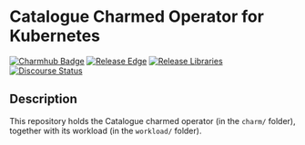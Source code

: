 # Catalogue Charmed Operator for Kubernetes

[![Charmhub Badge](https://charmhub.io/catalogue-k8s/badge.svg)](https://charmhub.io/catalogue-k8s)
[![Release Edge](https://github.com/canonical/catalogue-k8s-operator/actions/workflows/release-edge.yaml/badge.svg)](https://github.com/canonical/catalogue-k8s-operator/actions/workflows/release-edge.yaml)
[![Release Libraries](https://github.com/canonical/catalogue-k8s-operator/actions/workflows/release-libs.yaml/badge.svg)](https://github.com/canonical/catalogue-k8s-operator/actions/workflows/release-libs.yaml)
[![Discourse Status](https://img.shields.io/discourse/status?server=https%3A%2F%2Fdiscourse.charmhub.io&style=flat&label=CharmHub%20Discourse)](https://discourse.charmhub.io)

## Description

This repository holds the Catalogue charmed operator (in the `charm/` folder), together with its workload (in the `workload/` folder).
